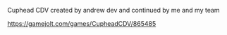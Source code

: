 Cuphead CDV
created by andrew dev and continued by me and my team

https://gamejolt.com/games/CupheadCDV/865485
